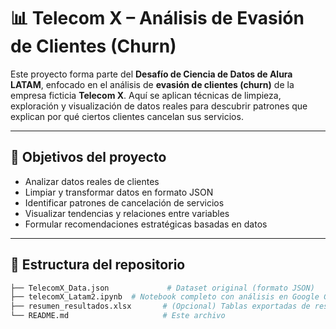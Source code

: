 # 📊 Telecom X – Análisis de Evasión de Clientes (Churn)

Este proyecto forma parte del **Desafío de Ciencia de Datos de Alura LATAM**, enfocado en el análisis de **evasión de clientes (churn)** de la empresa ficticia **Telecom X**. Aquí se aplican técnicas de limpieza, exploración y visualización de datos reales para descubrir patrones que explican por qué ciertos clientes cancelan sus servicios.

---

## 🧠 Objetivos del proyecto

- Analizar datos reales de clientes
- Limpiar y transformar datos en formato JSON
- Identificar patrones de cancelación de servicios
- Visualizar tendencias y relaciones entre variables
- Formular recomendaciones estratégicas basadas en datos

---

## 📁 Estructura del repositorio

```bash
├── TelecomX_Data.json             # Dataset original (formato JSON)
├── telecomX_Latam2.ipynb  # Notebook completo con análisis en Google Colab
├── resumen_resultados.xlsx       # (Opcional) Tablas exportadas de resultados clave
└── README.md                     # Este archivo
